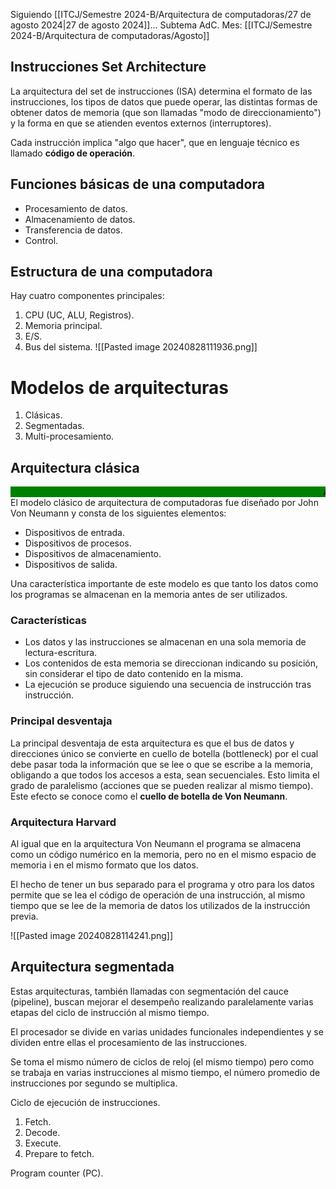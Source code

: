 Siguiendo [[ITCJ/Semestre 2024-B/Arquitectura de computadoras/27 de agosto 2024|27 de agosto 2024]]... 
Subtema AdC.
Mes: [[ITCJ/Semestre 2024-B/Arquitectura de computadoras/Agosto]]
## Instrucciones Set Architecture
La arquitectura del set de instrucciones (ISA) determina el formato de las instrucciones, los tipos de datos que puede operar, las distintas formas de obtener datos de memoria (que son llamadas "modo de direccionamiento") y la forma en que se atienden eventos externos (interruptores).

Cada instrucción implica "algo que hacer", que en lenguaje técnico es llamado **código de operación**.

## Funciones básicas de una computadora
- Procesamiento de datos.
- Almacenamiento de datos.
- Transferencia de datos.
- Control.

## Estructura de una computadora
Hay cuatro componentes principales:
1. CPU (UC, ALU, Registros).
2. Memoria principal.
3. E/S.
4. Bus del sistema.
![[Pasted image 20240828111936.png]]

# Modelos de arquitecturas
1. Clásicas.
2. Segmentadas.
3. Multi-procesamiento.

## Arquitectura clásica
<marquee
		 bgcolor="green"
		 direction="left"
		 ><b>Arquitectura Princeton / Mauchly-Eckert (Von Neumann)</b>-> Modelo de programa almacenado.
</marquee>
El modelo clásico de arquitectura de computadoras fue diseñado por John Von Neumann y consta de los siguientes elementos:
- Dispositivos de entrada.
- Dispositivos de procesos.
- Dispositivos de almacenamiento.
- Dispositivos de salida.

Una característica importante de este modelo es que tanto los datos como los programas se almacenan en la memoria antes de ser utilizados.

### Características
- Los datos y las instrucciones se almacenan en una sola memoria de lectura-escritura.
- Los contenidos de esta memoria se direccionan indicando su posición, sin considerar el tipo de dato contenido en la misma.
- La ejecución se produce siguiendo una secuencia de instrucción tras instrucción.

### Principal desventaja
La principal desventaja de esta arquitectura es que el bus de datos y direcciones único se convierte en cuello de botella (bottleneck) por el cual debe pasar toda la información que se lee o que se escribe a la memoria, obligando a que todos los accesos a esta, sean secuenciales. Esto limita el grado de paralelismo (acciones que se pueden realizar al mismo tiempo). Este efecto se conoce como el **cuello de botella de Von Neumann**.

### Arquitectura Harvard
Al igual que en la arquitectura Von Neumann el programa se almacena como un código numérico en la memoria, pero no en el mismo espacio de memoria i en el mismo formato que los datos.

El hecho de tener un bus separado para el programa y otro para los datos permite que se lea el código de operación de una instrucción, al mismo tiempo que se lee de la memoria de datos los utilizados de la instrucción previa.

![[Pasted image 20240828114241.png]]

## Arquitectura segmentada
Estas arquitecturas, también llamadas con segmentación del cauce (pipeline), buscan mejorar el desempeño realizando paralelamente varias etapas del ciclo de instrucción al mismo tiempo.

El procesador se divide en varias unidades funcionales independientes y se dividen entre ellas el procesamiento de las instrucciones.

Se toma el mismo número de ciclos de reloj (el mismo tiempo) pero como se trabaja en varias instrucciones al mismo tiempo, el número promedio de instrucciones por segundo se multiplica.

Ciclo de ejecución de instrucciones.
1. Fetch.
2. Decode.
3. Execute.
4. Prepare to fetch.

Program counter (PC).



